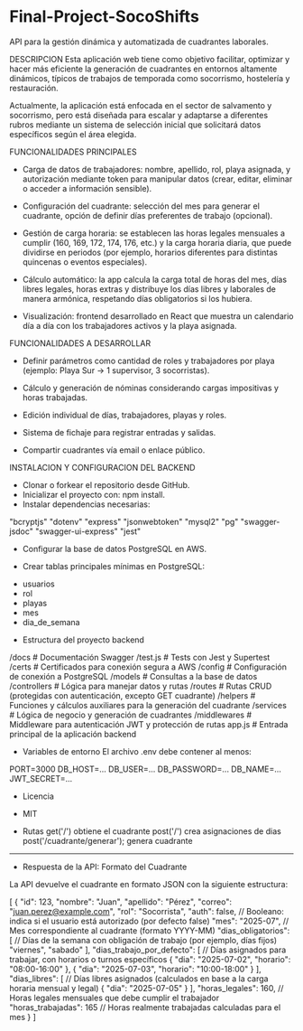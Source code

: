 # Final-Project-SocoShifts

API para la gestión dinámica y automatizada de cuadrantes laborales.

DESCRIPCION
Esta aplicación web tiene como objetivo facilitar, optimizar y hacer más eficiente la generación de cuadrantes en entornos altamente dinámicos, típicos de trabajos de temporada como socorrismo, hostelería y restauración.

Actualmente, la aplicación está enfocada en el sector de salvamento y socorrismo, pero está diseñada para escalar y adaptarse a diferentes rubros mediante un sistema de selección inicial que solicitará datos específicos según el área elegida.

FUNCIONALIDADES PRINCIPALES
* Carga de datos de trabajadores: nombre, apellido, rol, playa asignada, y autorización mediante token para manipular datos (crear, editar, eliminar o acceder a información sensible).

* Configuración del cuadrante: selección del mes para generar el cuadrante, opción de definir días preferentes de trabajo (opcional).

* Gestión de carga horaria: se establecen las horas legales mensuales a cumplir (160, 169, 172, 174, 176, etc.) y la carga horaria diaria, que puede dividirse en periodos (por ejemplo, horarios diferentes para distintas quincenas o eventos especiales).

* Cálculo automático: la app calcula la carga total de horas del mes, días libres legales, horas extras y distribuye los días libres y laborales de manera armónica, respetando días obligatorios si los hubiera.

* Visualización: frontend desarrollado en React que muestra un calendario día a día con los trabajadores activos y la playa asignada.


FUNCIONALIDADES A DESARROLLAR
* Definir parámetros como cantidad de roles y trabajadores por playa (ejemplo: Playa Sur → 1 supervisor, 3 socorristas).

* Cálculo y generación de nóminas considerando cargas impositivas y horas trabajadas.

* Edición individual de días, trabajadores, playas y roles.

* Sistema de fichaje para registrar entradas y salidas.

* Compartir cuadrantes vía email o enlace público.


INSTALACION Y CONFIGURACION DEL BACKEND
* Clonar o forkear el repositorio desde GitHub.
* Inicializar el proyecto con: npm install.
* Instalar dependencias necesarias:

"bcryptjs"
"dotenv"
"express"
"jsonwebtoken"
"mysql2"
"pg"
"swagger-jsdoc"
"swagger-ui-express"
"jest"

* Configurar la base de datos PostgreSQL en AWS.

* Crear tablas principales mínimas en PostgreSQL:

- usuarios
- rol
- playas
- mes
- dia_de_semana

* Estructura del proyecto backend

/docs                # Documentación Swagger
/test.js             # Tests con Jest y Supertest
/certs               # Certificados para conexión segura a AWS
/config              # Configuración de conexión a PostgreSQL
/models              # Consultas a la base de datos
/controllers         # Lógica para manejar datos y rutas
/routes              # Rutas CRUD (protegidas con autenticación, excepto GET cuadrante)
/helpers             # Funciones y cálculos auxiliares para la generación del cuadrante
/services            # Lógica de negocio y generación de cuadrantes
/middlewares         # Middleware para autenticación JWT y protección de rutas
app.js               # Entrada principal de la aplicación backend

* Variables de entorno
El archivo .env debe contener al menos:

PORT=3000
DB_HOST=...
DB_USER=...
DB_PASSWORD=...
DB_NAME=...
JWT_SECRET=...

* Licencia
- MIT


* Rutas
get('/') obtiene el cuadrante
post('/') crea asignaciones de dias
post('/cuadrante/generar'); genera cuadrante

------------------------------------------------------------------------------------

* Respuesta de la API: Formato del Cuadrante

La API devuelve el cuadrante en formato JSON con la siguiente estructura:

[
  {
    "id": 123,
    "nombre": "Juan",
    "apellido": "Pérez",
    "correo": "juan.perez@example.com",
    "rol": "Socorrista",
    "auth": false,                     // Booleano: indica si el usuario está autorizado (por defecto false)
    "mes": "2025-07",                 // Mes correspondiente al cuadrante (formato YYYY-MM)
    "dias_obligatorios": [            // Días de la semana con obligación de trabajo (por ejemplo, días fijos)
      "viernes",
      "sabado"
    ],
    "dias_trabajo_por_defecto": [     // Días asignados para trabajar, con horarios o turnos específicos
      {
        "dia": "2025-07-02",
        "horario": "08:00-16:00"
      },
      {
        "dia": "2025-07-03",
        "horario": "10:00-18:00"
      }
    ],
    "dias_libres": [                  // Días libres asignados (calculados en base a la carga horaria mensual y legal)
      {
        "dia": "2025-07-05"
      }
    ],
    "horas_legales": 160,             // Horas legales mensuales que debe cumplir el trabajador
    "horas_trabajadas": 165           // Horas realmente trabajadas calculadas para el mes
  }
]
